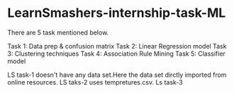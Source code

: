 # LearnSmashers-internship-task-ML

There are 5 task mentioned below.

Task 1: Data prep & confusion matrix
Task 2: Linear Regression model
Task 3: Clustering techniques
Task 4: Association Rule Mining
Task 5: Classifier model

LS task-1 doesn't have any data set.Here the data set dirctly imported from online resources.
LS taks-2 uses tempretures.csv.
Ls task-3 
